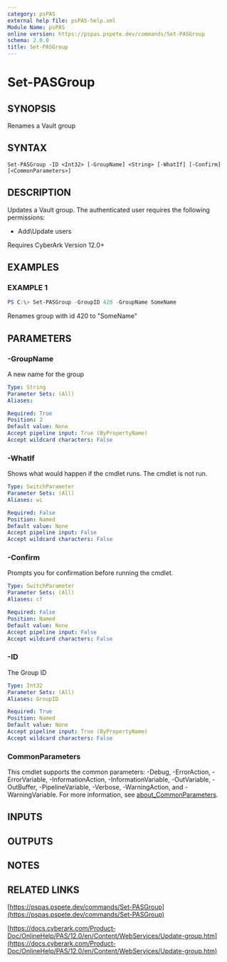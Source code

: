```yaml
---
category: psPAS
external help file: psPAS-help.xml
Module Name: psPAS
online version: https://pspas.pspete.dev/commands/Set-PASGroup
schema: 2.0.0
title: Set-PASGroup
---
```


# Set-PASGroup

## SYNOPSIS
Renames a Vault group

## SYNTAX

```
Set-PASGroup -ID <Int32> [-GroupName] <String> [-WhatIf] [-Confirm] [<CommonParameters>]
```

## DESCRIPTION
Updates a Vault group.
The authenticated user requires the following permissions:
- Add\Update users

Requires CyberArk Version 12.0+

## EXAMPLES

### EXAMPLE 1
```powershell
PS C:\> Set-PASGroup -GroupID 420 -GroupName SomeName
```

Renames group with id 420 to "SomeName"

## PARAMETERS

### -GroupName
A new name for the group

```yaml
Type: String
Parameter Sets: (All)
Aliases:

Required: True
Position: 2
Default value: None
Accept pipeline input: True (ByPropertyName)
Accept wildcard characters: False
```

### -WhatIf
Shows what would happen if the cmdlet runs.
The cmdlet is not run.

```yaml
Type: SwitchParameter
Parameter Sets: (All)
Aliases: wi

Required: False
Position: Named
Default value: None
Accept pipeline input: False
Accept wildcard characters: False
```

### -Confirm
Prompts you for confirmation before running the cmdlet.

```yaml
Type: SwitchParameter
Parameter Sets: (All)
Aliases: cf

Required: False
Position: Named
Default value: None
Accept pipeline input: False
Accept wildcard characters: False
```

### -ID
The Group ID

```yaml
Type: Int32
Parameter Sets: (All)
Aliases: GroupID

Required: True
Position: Named
Default value: None
Accept pipeline input: True (ByPropertyName)
Accept wildcard characters: False
```

### CommonParameters
This cmdlet supports the common parameters: -Debug, -ErrorAction, -ErrorVariable, -InformationAction, -InformationVariable, -OutVariable, -OutBuffer, -PipelineVariable, -Verbose, -WarningAction, and -WarningVariable. For more information, see [about_CommonParameters](http://go.microsoft.com/fwlink/?LinkID=113216).

## INPUTS

## OUTPUTS

## NOTES

## RELATED LINKS

[https://pspas.pspete.dev/commands/Set-PASGroup](https://pspas.pspete.dev/commands/Set-PASGroup)

[https://docs.cyberark.com/Product-Doc/OnlineHelp/PAS/12.0/en/Content/WebServices/Update-group.htm](https://docs.cyberark.com/Product-Doc/OnlineHelp/PAS/12.0/en/Content/WebServices/Update-group.htm)
